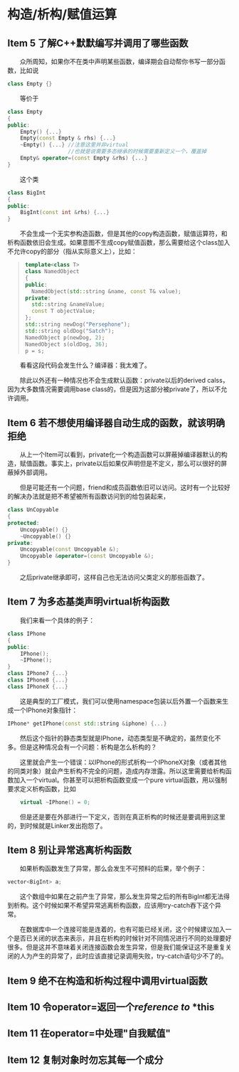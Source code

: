 <style>
p{
    text-indent:2em;
}
</style>
# 构造/析构/赋值运算
## Item 5 了解C++默默编写并调用了哪些函数
众所周知，如果你不在类中声明某些函数，编译期会自动帮你书写一部分函数，比如说
```C++
class Empty {}
```
等价于
```C++
class Empty
{
public:
    Empty() {...}
    Empty(const Empty & rhs) {...}
    ~Empty() {...} //注意这里并非virtual
                   //也就是说需要多态继承的时候需要重新定义一个，覆盖掉
    Empty& operator=(const Empty &rhs) {...}
}
```
这个类
```C++
class BigInt
{
public:
    BigInt(const int &rhs) {...}
}
```
不会生成一个无实参构造函数，但是其他的copy构造函数，赋值运算符，和析构函数依旧会生成。如果意图不生成copy赋值函数，那么需要给这个class加入不允许copy的部分（指从实际意义上），比如：
>```C++
>template<class T>
>class NamedObject
>{
>public:
>   NamedObject(std::string &name, const T& value);
>private:
>   std::string &nameValue;
>   const T objectValue;
>};
>std::string newDog("Persephone");
>std::string oldDog("Satch");
>NamedObject p(newDog, 2);
>NamedObject s(oldDog, 36);
>p = s;
>```
看看这段代码会发生什么？编译器：我太难了。

除此以外还有一种情况也不会生成默认函数：private以后的derived calss，因为大多数情况需要调用base class的，但是因为这部分被private了，所以不允许调用。
## Item 6 若不想使用编译器自动生成的函数，就该明确拒绝
从上一个Item可以看到，private化一个构造函数可以屏蔽掉编译器默认的构造，赋值函数。事实上，private以后如果仅声明但是不定义，那么可以很好的屏蔽掉外部调用。

但是可能还有一个问题，friend和成员函数依旧可以访问。这时有一个比较好的解决办法就是把不希望被所有函数访问到的给包装起来，
```C++
class UnCopyable
{
protected:
    Uncopyable() {}
    ~Uncopyable() {}
private:
    Uncopyable(const Uncopyable &);
    Uncopyable &operator=(const Uncopyable &);
}
```
之后private继承即可，这样自己也无法访问父类定义的那些函数了。
## Item 7 为多态基类声明virtual析构函数
我们来看一个具体的例子：
```C++
class IPhone
{
public:
    IPhone();
    ~IPhone();
}
class IPhone7 {...}
class IPhone8 {...}
class IPhoneX {...}
```
这是典型的工厂模式，我们可以使用namespace包装以后外置一个函数来生成一个IPhone对象指针：
```C++
IPhone* getIPhone(const std::string &iphone) {...}
```
然后这个指针的静态类型就是IPhone，动态类型是不确定的，虽然变化不多。但是这种情况会有一个问题：析构是怎么析构的？

这里就会产生一个错误：以IPhone的形式析构一个IPhoneX对象（或者其他的同类对象）就会产生析构不完全的问题，造成内存泄露。所以这里需要给析构函数加入一个virtual。你甚至可以把析构函数变成一个pure virtual函数，用以强制要求定义析构函数，比如
```C++
    virtual ~IPhone() = 0;
```
但是还是要在外部进行一下定义，否则在真正析构的时候还是要调用到这里的，到时候就是Linker发出抱怨了。
## Item 8 别让异常逃离析构函数
如果析构函数发生了异常，那么会发生不可预料的后果，举个例子：
```C++
vector<BigInt> a;
```
这个数组中如果在之前产生了异常，那么发生异常之后的所有BigInt都无法得到析构。这个时候如果不希望异常逃离析构函数，应该用try-catch吞下这个异常。

在数据库中一个连接可能是连着的，也有可能已经关闭，这个时候建议加入一个是否已关闭的状态来表示，并且在析构的时候针对不同情况进行不同的处理要好很多。但是这并不意味着关闭连接函数会发生异常，但是我们能保证这不是重复关闭的人为产生的异常了，此时应该直接记录调用失败，try-catch语句少不了的。
## Item 9 绝不在构造和析构过程中调用virtual函数
## Item 10 令operator=返回一个<i>reference to</i> <b>*this</b>
## Item 11 在operator=中处理"自我赋值"
## Item 12 复制对象时勿忘其每一个成分